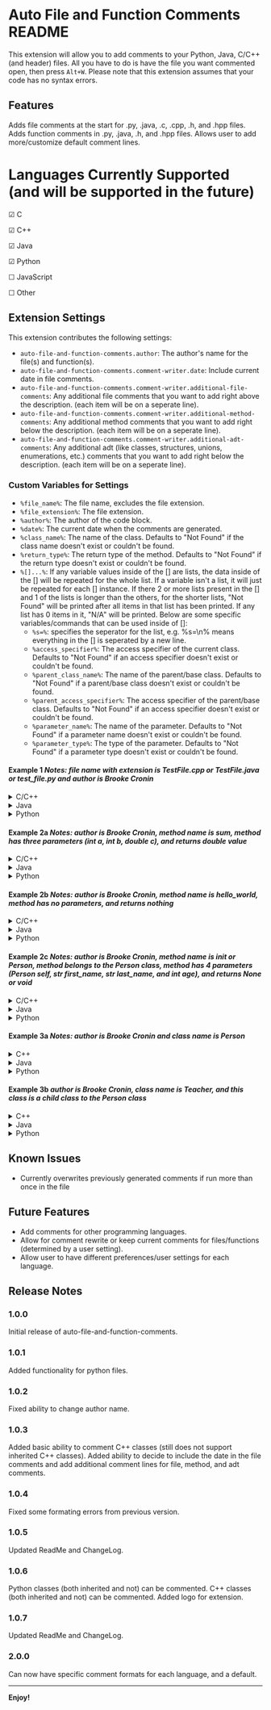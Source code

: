 # Auto File and Function Comments README

This extension will allow you to add comments to your Python, Java, C/C++ (and header) files. All you have to do is have the file you want commented open, then press `Alt+W`. Please note that this extension assumes that your code has no syntax errors.

## Features

Adds file comments at the start for .py, .java, .c, .cpp, .h, and .hpp files.  Adds function comments in .py, .java, .h, and .hpp files. Allows user to add more/customize default comment lines.

# Languages Currently Supported (and will be supported in the future)
&#x2611; C

&#x2611; C++

&#x2611; Java

&#x2611; Python

&#x2610; JavaScript

&#x2610; Other

## Extension Settings

This extension contributes the following settings:
* `auto-file-and-function-comments.author`: The author's name for the file(s) and function(s).
* `auto-file-and-function-comments.comment-writer.date`: Include current date in file comments.
* `auto-file-and-function-comments.comment-writer.additional-file-comments`: 
Any additional file comments that you want to add right above the description. (each item will be on a seperate line).
* `auto-file-and-function-comments.comment-writer.additional-method-comments`: 
Any additional method comments that you want to add right below the description. (each item will be on a seperate line).
* `auto-file-and-function-comments.comment-writer.additional-adt-comments`: 
Any additional adt (like classes, structures, unions, enumerations, etc.) comments that you want to add right below the description. (each item will be on a seperate line).

### Custom Variables for Settings
- `%file_name%`: The file name, excludes the file extension.
- `%file_extension%`: The file extension.
- `%author%`: The author of the code block.
- `%date%`: The current date when the comments are generated.
- `%class_name%`: The name of the class. Defaults to "Not Found" if the class name doesn't exist or couldn't be found.
- `%return_type%`: The return type of the method. Defaults to "Not Found" if the return type doesn't exist or couldn't be found.
- `%[]...%`: If any variable values inside of the [] are lists, the data inside of the [] will be repeated for the whole list. If a variable isn't a list, it will just be repeated for each [] instance. If there 2 or more lists present in the [] and 1 of the lists is longer than the others, for the shorter lists, "Not Found" will be printed after all items in that list has been printed. If any list has 0 items in it, "N/A" will be printed. Below are some specific variables/commands that can be used inside of []:
    - `%s=%`: specifies the seperator for the list, e.g. %s=\\n% means everything in the [] is seperated by a new line.
    - `%access_specifier%`: The access specifier of the current class. Defaults to "Not Found" if an access specifier doesn't exist or couldn't be found.
    - `%parent_class_name%`: The name of the parent/base class. Defaults to "Not Found" if a parent/base class doesn't exist or couldn't be found.
    - `%parent_access_specifier%`: The access specifier of the parent/base class. Defaults to "Not Found" if an access specifier doesn't exist or couldn't be found.
    - `%parameter_name%`: The name of the parameter. Defaults to "Not Found" if a parameter name doesn't exist or couldn't be found.
    - `%parameter_type%`: The type of the parameter. Defaults to "Not Found" if a parameter type doesn't exist or couldn't be found.

#### Example 1 ***Notes: file name with extension is TestFile.cpp or TestFile.java or test_file.py and author is Brooke Cronin***
<details>
<summary>C/C++</summary>

User Defined Format for File Comments:
```
@file %file_name%
@author %author%
@brief
```

Comments Generated:
```
/// @file TestFile
/// @author Brooke Cronin
/// @brief
```
</details>

<details>
<summary>Java</summary>

User Defined Format for File Comments:
```
File Name: %file_name%
File Author: %author%
Description: 
```

Comments Generated:
```
/*
 * File Name: TestFile
 * File Author: Brooke Cronin
 * Description: 
*/
```
</details>

<details>
<summary>Python</summary>

User Defined Format for File Comments:
```
File Name: %file_name%
File Author: %author%
Description: 
```

Comments Generated:
```
"""
File Name: test_file
File Author: Brooke Cronin
Description: 
"""
```
</details>

#### Example 2a ***Notes: author is Brooke Cronin, method name is sum, method has three parameters (int a, int b, double c), and returns double value***
<details>
<summary>C/C++</summary>

User Defined Format for Method Comments:
```
@brief 
@author %author%
%[@param %parameter_name% (%parameter_type%)%s=\\n%]...%
@return %return_type%
```

Comments Generated:
```
/// @brief 
/// @author Brooke Cronin
/// @param a (int)
/// @param b (int)
/// @param c (double)
/// @return double
```
</details>

<details>
<summary>Java</summary>

User Defined Format for Method Comments:
```
Method Name: %method_name%
Description: Written by: %author%
Parameters: %[(%parameter_type%) %parameter_name%%s=, %]...%
Returns: %return_type%
```

Comments Generated:
```
/*
 * Method Name: sum
 * Description: Written by: Brooke Cronin
 * Parameters: a(int), b(int), c(double)
 * Returns: double
*/
```
</details>

<details>
<summary>Python</summary>

User Defined Format for Method Comments:
```
Method Name: %method_name%
Description: Written by: %author%
### Parameters
%[- %parameter_name%: %parameter_type%%s=\\n%]...%
### Returns
- %return_type%
```

Comments Generated:
```
"""
Method Name: sum
Description: Written by: Brooke Cronin
### Parameters
- a: int
- b: int
- c: double
### Returns
- double
"""
```
</details>

#### Example 2b ***Notes: author is Brooke Cronin, method name is hello_world, method has no parameters, and returns nothing***
<details>
<summary>C/C++</summary>

User Defined Format for Method Comments:
```
@brief 
@author %author%
%[@param %parameter_name% (%parameter_type%)%s=/n%]...%
@return %return_type%
```

Comments Generated:
```
/// @brief 
/// @author Brooke Cronin
/// @param N/A (N/A)
/// @return Not Found
```
</details>

<details>
<summary>Java</summary>

User Defined Format for Method Comments:
```
Method Name: %method_name%
Description: Written by: %author%
Parameters: %[(%parameter_type%) %parameter_name%%s=, %]...%
Returns: %return_type%
```

Comments Generated:
```
/*
 * Method Name: hello_world
 * Description: Written by: Brooke Cronin
 * Parameters: (N/A) N/A
 * Returns: Not Found
*/
```
</details>

<details>
<summary>Python</summary>

User Defined Format for Method Comments:
```
Method Name: %method_name%
Description: Written by: %author%
### Parameters
%[- %parameter_name%: %parameter_type%%s=\\n%]...%
### Returns
- %return_type%
```

Comments Generated:
```
"""
Method Name: hello_world
Description: Written by: Brooke Cronin
### Parameters
- N/A: N/A
### Returns
- Not Found
"""
```
</details>

#### Example 2c ***Notes: author is Brooke Cronin, method name is __init__ or Person, method belongs to the Person class, method has 4 parameters (Person self, str first_name, str last_name, and int age), and returns None or void***
<details>
<summary>C/C++</summary>

User Defined Format for Method Comments:
```
@brief 
@author %author%
%[@param %parameter_name% (%parameter_type%)%s=/n%]...%
@return %return_type%
```

Comments Generated:
```
/// @brief 
/// @author Brooke Cronin
/// @param self (Person)
/// @param first_name (str)
/// @param last_name (str)
/// @param age (int)
/// @return void
```
</details>

<details>
<summary>Java</summary>

User Defined Format for Method Comments:
```
Method Name: %method_name%
Description: Written by: %author%
Parameters: %[(%parameter_type%) %parameter_name%%s=, %]...%
Returns: %return_type%
```

Comments Generated:
```
/*
 * Method Name: Person
 * Description: Written by: Brooke Cronin
 * Parameters: (String) firstName, (String) lastName, (int) age
 * Returns: void
*/
```
</details>

<details>
<summary>Python</summary>

User Defined Format for Method Comments:
```
Method Name: %method_name%
Description: Written by: %author%
### Parameters
%[- %parameter_name%: %parameter_type%%s=\\n%]...%
### Returns
- %return_type%
```

Comments Generated:
```
"""
Method Name: __init__
Description: Written by: Brooke Cronin
### Parameters
- self: Person
- first_name: str
- last_name: str
- age: int
### Returns
- None
"""
```
</details>

#### Example 3a ***Notes: author is Brooke Cronin and class name is Person***
<details>
<summary>C++</summary>

User Defined Format for ADT Comments:
```
@brief 
@author %author%
```

Comments Generated:
```
/// @brief 
/// @author Brooke Cronin
```
</details>

<details>
<summary>Java</summary>

User Defined Format for ADT Comments:
```
Class Name: %class_name%
Description: Written by: %author%
```

Comments Generated:
```
/*
 * Class Name: Person
 * Description: Written by: Brooke Cronin
*/
```
</details>

<details>
<summary>Python</summary>

User Defined Format for ADT Comments:
```
Class Name: %class_name%
Description: Written by: %author%
```

Comments Generated:
```
"""
Class Name: Person
Description: Written by: Brooke Cronin
"""
```
</details>

#### Example 3b ***author is Brooke Cronin, class name is Teacher, and this class is a child class to the Person class***

<details>
<summary>C++</summary>

User Defined Format for ADT Comments:
```
@class: %class_name%
@brief: Written by: %author%
Inherits from:
%[- %parent_class%: %parent_access_specifier%%s=\\n%]...%
```

Comments Generated:
```
/// @class: Teacher
/// @brief: Written by: Brooke Cronin
/// Inherits from:
/// - Person: public
```
</details>

<details>
<summary>Java</summary>

User Defined Format for ADT Comments:
```
Class Name: %class_name%
Description: Written by: %author%
Inherits from:
%[- %parent_class%: %parent_access_specifier%%s=\\n%]...%
```

Comments Generated:
```
/*
 * Class Name: Person
 * Description: Written by: Brooke Cronin
 * Inherits from:
 * - Person: public
*/
```
</details>

<details>
<summary>Python</summary>

User Defined Format for ADT Comments:
```
Class Name: %class_name%
Description: Written by: %author%
Inherits from:
%[- %parent_class%: %parent_access_specifier%%s=\\n%]...%
```

Comments Generated:
```
"""
Class Name: Person
Description: Written by: Brooke Cronin
Inherits from:
- Person: public
"""
```
</details>

## Known Issues
- Currently overwrites previously generated comments if run more than once in the file


## Future Features
- Add comments for other programming languages.
- Allow for comment rewrite or keep current comments for files/functions (determined by a user setting).
- Allow user to have different preferences/user settings for each language.

## Release Notes

### 1.0.0

Initial release of auto-file-and-function-comments.

### 1.0.1

Added functionality for python files.

### 1.0.2
Fixed ability to change author name.

### 1.0.3
Added basic ability to comment C++ classes (still does not support inherited C++ classes). Added ability to decide to include the date in the file comments and add additional comment lines for file, method, and adt comments.

### 1.0.4
Fixed some formating errors from previous version.

### 1.0.5
Updated ReadMe and ChangeLog.

### 1.0.6
Python classes (both inherited and not) can be commented. C++ classes (both inherited and not) can be commented. Added logo for extension.

### 1.0.7
Updated ReadMe and ChangeLog.

### 2.0.0
Can now have specific comment formats for each language, and a default.

---

**Enjoy!**
